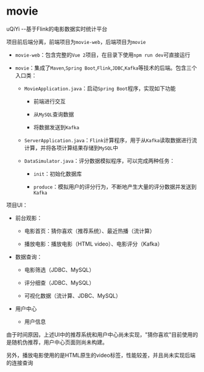 # movie
uQiYi --基于Flink的电影数据实时统计平台

项目前后端分离，前端项目为`movie-web`，后端项目为`movie`

* `movie-web`：包含完整的`Vue 2`项目，在目录下使用`npm run dev`可直接运行

* `movie`：集成了`Maven`,`Spring Boot`,`Flink`,`JDBC`,`Kafka`等技术的后端。包含三个入口类：

  * `MovieApplication.java`：启动`Spring Boot`程序，实现如下功能
  
    * 前端进行交互
  
    * 从`MySQL`查询数据
  
    * 将数据发送到`Kafka`
  
  * `ServerApplication.java`：`Flink`计算程序，用于从`Kafka`读取数据进行流计算，并将各项计算结果存储到`MySQL`中
 
  * `DataSimulator.java`：评分数据模拟程序，可以完成两种任务：
  
    * `init`：初始化数据库
  
    * `produce`：模拟用户的评分行为，不断地产生大量的评分数据并发送到`Kafka`

项目UI：

* 前台观影：

  * 电影首页：猜你喜欢（推荐系统）、最近热播（流计算）

  * 播放电影：播放电影（HTML video）、电影评分（Kafka）

* 数据查询：

  * 电影筛选（JDBC、MySQL）
 
  * 评分细查（JDBC、MySQL）
 
  * 可视化数据（流计算、JDBC、MySQL）

* 用户中心

  * 用户信息

由于时间原因，上述UI中的推荐系统和用户中心尚未实现，"猜你喜欢"目前使用的是随机伪推荐，用户中心页面则尚未构建。

另外，播放电影使用的是HTML原生的video标签，性能较差，并且尚未实现后端的连接查询
